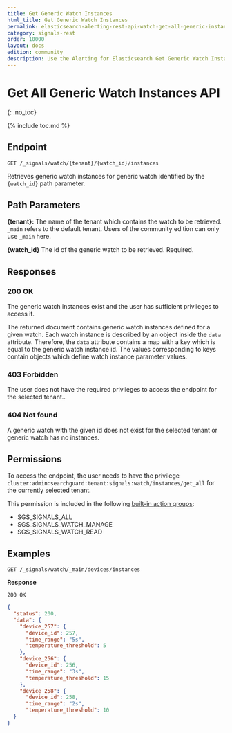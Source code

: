 ```yaml
---
title: Get Generic Watch Instances
html_title: Get Generic Watch Instances
permalink: elasticsearch-alerting-rest-api-watch-get-all-generic-instances
category: signals-rest
order: 10000
layout: docs
edition: community
description: Use the Alerting for Elasticsearch Get Generic Watch Instances API to retrieve existing watches instances by generic watch ID
---
```


<!--- Copyright 2023 floragunn GmbH -->

# Get All Generic Watch Instances API
{: .no_toc}

{% include toc.md %}

## Endpoint

```
GET /_signals/watch/{tenant}/{watch_id}/instances
```

Retrieves generic watch instances for generic watch identified by the `{watch_id}` path parameter.


## Path Parameters

**{tenant}:** The name of the tenant which contains the watch to be retrieved. `_main` refers to the default tenant. Users of the community edition can only use `_main` here.

**{watch_id}** The id of the generic watch to be retrieved. Required.

## Responses

### 200 OK

The generic watch instances exist and the user has sufficient privileges to access it.

The returned document contains generic watch instances defined for a given watch. Each watch instance is described by an object inside the `data` attribute. Therefore, the `data` attribute contains a map with a key which is equal to the generic watch instance id. The values corresponding to keys contain objects which define watch instance parameter values.

### 403 Forbidden

The user does not have the required privileges to access the endpoint for the selected tenant..

### 404 Not found

A generic watch with the given id does not exist for the selected tenant or generic watch has no instances.

## Permissions

To access the endpoint, the user needs to have the privilege `cluster:admin:searchguard:tenant:signals:watch/instances/get_all` for the currently selected tenant.

This permission is included in the following [built-in action groups](security_permissions.md):

* SGS\_SIGNALS\_ALL
* SGS\_SIGNALS\_WATCH\_MANAGE
* SGS\_SIGNALS\_WATCH\_READ

## Examples

```
GET /_signals/watch/_main/devices/instances
```

**Response**

```
200 OK
``` 

```json
{
  "status": 200,
  "data": {
    "device_257": {
      "device_id": 257,
      "time_range": "5s",
      "temperature_threshold": 5
    },
    "device_256": {
      "device_id": 256,
      "time_range": "3s",
      "temperature_threshold": 15
    },
    "device_258": {
      "device_id": 258,
      "time_range": "2s",
      "temperature_threshold": 10
  }
}
```
